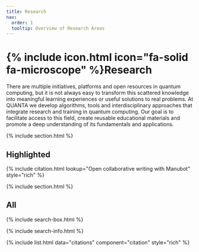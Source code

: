 ```yaml
---
title: Research
nav:
  order: 1
  tooltip: Overview of Research Areas
---
```


# {% include icon.html icon="fa-solid fa-microscope" %}Research

There are multiple initiatives, platforms and open resources in quantum computing, but it is not always easy to transform this scattered knowledge into meaningful learning experiences or useful solutions to real problems. At QUANTA we develop algorithms, tools and interdisciplinary approaches that integrate research and training in quantum computing. Our goal is to facilitate access to this field, create reusable educational materials and promote a deep understanding of its fundamentals and applications.

{% include section.html %}

## Highlighted

{% include citation.html lookup="Open collaborative writing with Manubot" style="rich" %}

{% include section.html %}

## All

{% include search-box.html %}

{% include search-info.html %}

{% include list.html data="citations" component="citation" style="rich" %}
